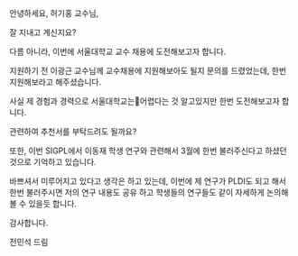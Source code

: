 안녕하세요, 허기홍 교수님,

  

잘 지내고 계신지요?

  

다름 아니라, 이번에 서울대학교 교수 채용에 도전해보고자 합니다.

  

지원하기 전 이광근 교수님께 교수채용에 지원해보아도 될지 문의를 드렸었는데, 한번 지원해보라고 해주셨습니다.

  

사실 제 경험과 경력으로 서울대학교는어렵다는 것 알고있지만 한번 도전해보고자 합니다. 

  

관련하여 추천서를 부탁드려도 될까요? 

  

  

또한, 이번 SIGPL에서 이동재 학생 연구와 관련해서 3월에 한번 불러주신다고 하셨던 것으로 기억하고 있습니다. 

바쁘셔서 미루어지고 있다고 생각은 하고 있는데, 이번에 제 연구가 PLDI도 되고 해서 한번 불러주시면 저의 연구 내용도 공유 하고 학생들의 연구들도 같이 자세하게 논의해 볼 수 있을듯 합니다.

  

감사합니다.

전민석 드림